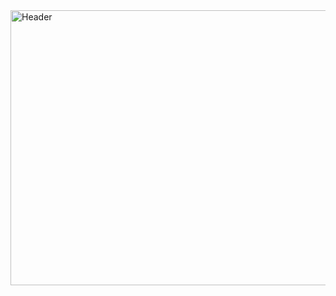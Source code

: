 <a href="http://cixel.com.au/">
  <img alt="Header" width="846" height="440" src="header.svg">
</a>
